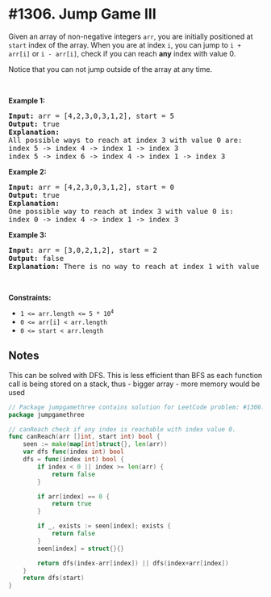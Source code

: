 # #1306. Jump Game III

<p>Given an array of non-negative integers <code>arr</code>, you are initially positioned at <code>start</code>&nbsp;index of the array. When you are at index <code>i</code>, you can jump&nbsp;to <code>i + arr[i]</code> or <code>i - arr[i]</code>, check if you can reach&nbsp;<strong>any</strong> index with value 0.</p>

<p>Notice that you can not jump outside of the array at any time.</p>

<p>&nbsp;</p>
<p><strong class="example">Example 1:</strong></p>

<pre><strong>Input:</strong> arr = [4,2,3,0,3,1,2], start = 5
<strong>Output:</strong> true
<strong>Explanation:</strong> 
All possible ways to reach at index 3 with value 0 are: 
index 5 -&gt; index 4 -&gt; index 1 -&gt; index 3 
index 5 -&gt; index 6 -&gt; index 4 -&gt; index 1 -&gt; index 3 
</pre>

<p><strong class="example">Example 2:</strong></p>

<pre><strong>Input:</strong> arr = [4,2,3,0,3,1,2], start = 0
<strong>Output:</strong> true 
<strong>Explanation: 
</strong>One possible way to reach at index 3 with value 0 is: 
index 0 -&gt; index 4 -&gt; index 1 -&gt; index 3
</pre>

<p><strong class="example">Example 3:</strong></p>

<pre><strong>Input:</strong> arr = [3,0,2,1,2], start = 2
<strong>Output:</strong> false
<strong>Explanation: </strong>There is no way to reach at index 1 with value 0.
</pre>

<p>&nbsp;</p>
<p><strong>Constraints:</strong></p>

<ul>
	<li><code>1 &lt;= arr.length &lt;= 5 * 10<sup>4</sup></code></li>
	<li><code>0 &lt;= arr[i] &lt;&nbsp;arr.length</code></li>
	<li><code>0 &lt;= start &lt; arr.length</code></li>
</ul>

## Notes

This can be solved with DFS. This is less efficient than BFS as each function call is being stored on a stack, thus - 
bigger array - more memory would be used

```go
// Package jumpgamethree contains solution for LeetCode problem: #1306. Jump Game III.
package jumpgamethree

// canReach check if any index is reachable with index value 0.
func canReach(arr []int, start int) bool {
	seen := make(map[int]struct{}, len(arr))
	var dfs func(index int) bool
	dfs = func(index int) bool {
		if index < 0 || index >= len(arr) {
			return false
		}

		if arr[index] == 0 {
			return true
		}

		if _, exists := seen[index]; exists {
			return false
		}
		seen[index] = struct{}{}

		return dfs(index-arr[index]) || dfs(index+arr[index])
	}
	return dfs(start)
}
```